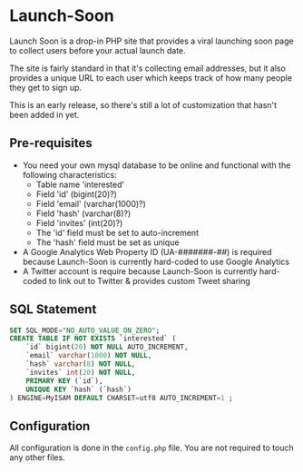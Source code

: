 Launch-Soon
===========

Launch Soon is a drop-in PHP site that provides a viral launching soon page to collect users before your actual launch date.

The site is fairly standard in that it's collecting email addresses, but it also provides a unique URL to each user which keeps track of how many people they get to sign up.

This is an early release, so there's still a lot of customization that hasn't been added in yet.


Pre-requisites
--------------

* You need your own mysql database to be online and functional with the following characteristics:
	- Table name 'interested'
	- Field 'id' (bigint(20)?)
	- Field 'email' (varchar(1000)?)
	- Field 'hash' (varchar(8)?)
	- Field 'invites' (int(20)?)
	- The 'id' field must be set to auto-increment
	- The 'hash' field must be set as unique
* A Google Analytics Web Property ID (UA-#######-##) is required because Launch-Soon is currently hard-coded to use Google Analytics
* A Twitter account is require because Launch-Soon is currently hard-coded to link out to Twitter & provides custom Tweet sharing


SQL Statement
-------------

```sql
SET SQL_MODE="NO_AUTO_VALUE_ON_ZERO";
CREATE TABLE IF NOT EXISTS `interested` (
	`id` bigint(20) NOT NULL AUTO_INCREMENT,
	`email` varchar(1000) NOT NULL,
	`hash` varchar(8) NOT NULL,
	`invites` int(20) NOT NULL,
	PRIMARY KEY (`id`),
	UNIQUE KEY `hash` (`hash`)
) ENGINE=MyISAM DEFAULT CHARSET=utf8 AUTO_INCREMENT=1 ;
```


Configuration
-------------

All configuration is done in the `config.php` file.  You are not required to touch any other files.